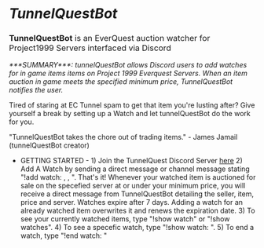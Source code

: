 <h1 style="font-style:italic;">TunnelQuestBot</h1>
<h3 style="font-weight:normal;"><span style="font-weight:bold;">TunnelQuestBot</span> is an EverQuest auction watcher for Project1999 Servers interfaced via Discord</h3>
<p style="font-style:italic;">
***SUMMARY***: tunnelQuestBot allows Discord users to add watches for in game items items on Project 1999 Everquest Servers.  When an item auction in game meets the specified minimum price, TunnelQuestBot notifies the user.
</p> 
Tired of staring at EC Tunnel spam to get that item you're lusting after?  Give yourself a break by setting up a Watch and let tunnelQuestBot do the work for you.

"TunnelQuestBot takes the chore out of trading items." - James Jamail (tunnelQuestBot creator)
 
- GETTING STARTED -
1\) Join the TunnelQuest Discord Server <a href='https://discord.gg/HD8dpW'>here</a>
2\) Add A Watch by sending a direct message or channel message stating "!add watch: <item name>, <minimum price>, <server color>".  That's it! Whenever your watched item is auctioned for sale on the specefied server at or under your minimum price, you will receive a direct message from TunnelQuestBot detailing the seller, item, price and server.  Watches expire after 7 days.  Adding a watch for an already watched item overwrites it and renews the expiration date.
3\) To see your currently watched items, type "!show watch" or "!show watches".
4\) To see a specefic watch, type "!show watch: <item name>".
5\) To end a watch, type "!end watch: <item name>"

